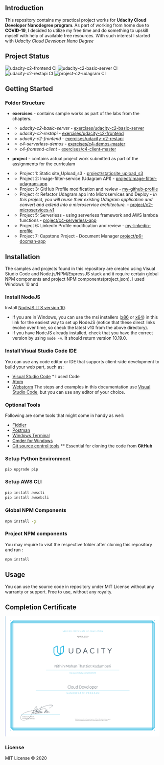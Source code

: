 ## Introduction 
This repository contains my practical project works for **Udacity Cloud Developer Nanodegree program**.  As part of working from home due to **COVID-19**, I decided to utilize my free time and do something to upskill myself with help of available free resources. With such interest I started with _[Udacity Cloud Developer Nano Degree](https://www.udacity.com/course/cloud-developer-nanodegree--nd9990)_

## Project Status
![udacity-c2-frontend CI](https://github.com/nithinmohantk/udacity-aws-developer-project-workspace/workflows/udacity-c2-frontend%20CI/badge.svg)
![udacity-c2-basic-server CI](https://github.com/nithinmohantk/udacity-aws-developer-project-workspace/workflows/udacity-c2-basic-server%20CI/badge.svg)
![udacity-c2-restapi CI](https://github.com/nithinmohantk/udacity-aws-developer-project-workspace/workflows/udacity-c2-restapi%20CI/badge.svg)
![project-c2-udagram CI](https://github.com/nithinmohantk/udacity-aws-developer-project-workspace/workflows/project-c2-udagram%20CI/badge.svg)

## Getting Started

### Folder Structure 

* **exercises** - contains sample works as part of the labs from the chapters.
- - _udacity-c2-basic-server_ - [exercises/udacity-c2-basic-server](exercises/udacity-c2-basic-server)
- - _udacity-c2-restapi_ - [exercises/udacity-c2-frontend](exercises/udacity-c2-frontend)
- - _udacity-c2-frontend_ - [exercises/udacity-c2-restapi](exercises/udacity-c2-restapi)
- - _c4-serverless-demos_ - [exercises/c4-demos-master](exercises/c4-demos-master)
- - _c4-frontend-client_ - [exercises/c4-client-master](exercises/c4-client-master)
* **project**  - contains actual project work submitted as part of the assignments for the curriculam

- - Project 1: Static site_Upload_s3 - [project/staticsite_upload_s3](project/staticsite_upload_s3)
- - Project 2: Image-filter-service (Udagram API) - [project/image-filter-udagram-app](project/image-filter-udagram-app)
- - Project 3: GitHub Profile modification and review - [my-github-profile](https://github.com/nithinmohantk)
- - Project 4: Refactor Udagram app into Microservices and Deploy - _In this project, you will reuse their existing Udagram application and convert and extend into a microservice architecture._ - [project/c2-microservices-v1](project/c2-microservices-v1)
- - Project 5: Serverless - using serverless framework and AWS lambda functions - [project/c4-serverless-app](project/c4-serverless-app)
- - Project 6: LinkedIn Profile modification and review - [my-linkedin-profile](https://linkedin.com/in/nithinmohantk)
- - Project 7: Capstone Project - Document Manager [project/p6-docman-app](project/p6-docman-app)

## Installation 
 The samples and projects found in this repository are created using Visual Studio Code and Node.js/NPM/ExpressJS stack and it require certain global NPM components and project NPM components(project.json). 
  I used Windows 10 and 

### Install NodeJS
Install [NodeJS LTS version 10](https://nodejs.org/dist/latest-v10.x/).

- If you are in Windows, you can use the msi installers ([x86](https://nodejs.org/dist/latest-v10.x/node-v10.19.0-x86.msi) or [x64](https://nodejs.org/dist/latest-v10.x/node-v10.19.0-x64.msi)) in this link for the easiest way to set up NodeJS (notice that these direct links evolve over time, so check the latest v10 from the above directory).
- If you have NodeJS already installed, check that you have the correct version by using `node -v`. It should return version 10.19.0.

### Install Visual Studio Code IDE
You can use any code editor or IDE that supports client-side development to build your web part, such as:
- [Visual Studio Code](https://code.visualstudio.com/)  * I used Code
- [Atom](https://atom.io)
- [Webstorm](https://www.jetbrains.com/webstorm)
The steps and examples in this documentation use [Visual Studio Code](https://code.visualstudio.com/), but you can use any editor of your choice.

### Optional Tools
Following are some tools that might come in handy as well:
- [Fiddler](https://www.telerik.com/fiddler)
- [Postman](https://www.getpostman.com/docs/postman/launching_postman/navigating_postman)
- [Windows Terminal](https://github.com/Microsoft/Terminal)
- [Cmder for Windows](http://cmder.net/)
- [Git source control tools](https://git-scm.com/)  ** Essential for cloning the code from **GitHub**

### Setup Python Environment 

```
pip upgrade pip 
````
### Setup AWS CLI
```bash
pip install awscli 
pip install awsebcli
```

### Global NPM Components 
```bash
npm install -g 
```
### Project NPM components
You may require to visit the respective folder after cloning this repository and run :
```bash
npm install 
```

## Usage 
You can use the source code in repository under MIT License without any warranty or support. Free to use, without any royalty.

## Completion Certificate
![Completion Cert](images/certificate.png)

### License 
MIT License © 2020
